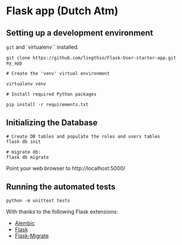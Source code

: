 # Flask app (Dutch Atm)

## Setting up a development environment

`git` and `virtualenv`` installed.

    git clone https://github.com/lingthio/Flask-User-starter-app.git my_app

    # Create the 'venv' virtual environment

    virtualenv venv

    # Install required Python packages

    pip install -r requirements.txt


## Initializing the Database

    # Create DB tables and populate the roles and users tables
    flask db init

    # migrate db:
    flask db migrate


Point your web browser to http://localhost:5000/


## Running the automated tests

    python -m unittest tests


With thanks to the following Flask extensions:

* [Alembic](http://alembic.zzzcomputing.com/)
* [Flask](http://flask.pocoo.org/)
* [Flask-Migrate](https://flask-migrate.readthedocs.io/)
